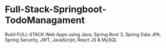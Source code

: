 # Full-Stack-Springboot-TodoManagament
Build FULL-STACK Web Apps using Java, Spring Boot 3, Spring Data JPA, Spring Security, JWT, JavaScript, React JS & MySQL
